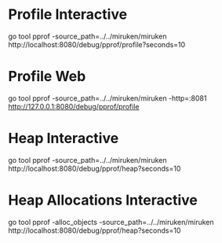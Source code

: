 # Profile Interactive
go tool pprof -source_path=../../miruken/miruken http://localhost:8080/debug/pprof/profile\?seconds\=10

# Profile Web
go tool pprof -source_path=../../miruken/miruken -http=:8081 http://127.0.0.1:8080/debug/pprof/profile

# Heap Interactive
go tool pprof -source_path=../../miruken/miruken  http://localhost:8080/debug/pprof/heap\?seconds\=10

# Heap Allocations Interactive
go tool pprof -alloc_objects -source_path=../../miruken/miruken http://localhost:8080/debug/pprof/heap\?seconds\=10

